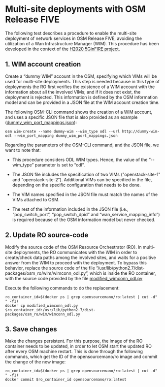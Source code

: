 <!-- TITLE: 5GinFIRE Contributions -->
<!-- SUBTITLE: A summary of 5GinFIRE contributions -->

# Multi-site deployments with OSM Release FIVE
The following test describes a procedure to enable the multi-site deployment of network services in OSM Release FIVE, avoiding the utilization of a Wan Infrastructure Manager (WIM). This procedure has been developed in the context of the  [H2020 5GinFIRE project](https://5ginfire.eu).

## 1. WIM account creation 

Create a “dummy WIM” account in the OSM, specifying which VIMs will be used for multi-site deployments. This step is needed because in this type of deployments the RO first verifies the existence of a WIM account with the information about all the involved VIMs; and if it does not exist, the deployment is rejected. This information is defined by the OSM information model and can be provided in a JSON file at the WIM account creation time.

The following OSM-CLI command shows the creation of a WIM account, and uses a specific JSON file that is also provided as an example ([dummy_wim_port_mappings.json](/uploads/contributions-osm-r-5-multi-site/dummy-wim-port-mappings.json "Dummy Wim Port Mappings")):


```text
osm wim-create --name dummy-wim --wim_type odl --url http://dummy-wim-odl --wim_port_mapping dummy_wim_port_mappings.json
```


Regarding the parameters of the OSM-CLI command, and the JSON file, we want to note that:

- This procedure considers ODL WIM types. Hence, the value of the “--wim_type” parameter is set to “odl”. 

- The JSON file includes the specification of two VIMs ("openstack-site-1" and "openstack-site-2”). Additional VIMs can be specified in the file, depending on the specific configuration that needs to be done.

- The VIM names specified in the JSON file must match the names of the VIMs attached to OSM.

- The rest of the information included in the JSON file (i.e., “pop_switch_port”, “pop_switch_dpid” and “wan_service_mapping_info”) is required because of the OSM information model but never checked. 

## 2. Update RO source-code 
Modify the source code of the OSM Resource Orchestrator (RO). In multi-site deployments, the RO communicates with the WIM in order to create/check data paths among the involved sites, and waits for a positive answer from the WIM to proceed with the deployment. To bypass this behavior, replace the source code of the file “/usr/lib/python2.7/dist-packages/osm_ro/wim/wimconn_odl.py”, which is inside the RO container, with the source code provided by the file [modified_wimconn_odl.py](/uploads/contributions-osm-r-5-multi-site/modified-wimconn-odl.py "Modified Wimconn Odl")

Execute the following commands to do the replacement:


```text
ro_container_id=$(docker ps | grep opensourcemano/ro:latest | cut -d" " -f1)
docker cp modified_wimconn_odl.py $ro_container_id:/usr/lib/python2.7/dist-packages/osm_ro/wim/wimconn_odl.py
```


## 3. Save changes
Make the changes persistent. For this purpose, the image of the RO container needs to be updated, in order to let OSM start the updated RO after every OSM machine restart. This is done through the following commands, which get the ID of the opensourcemano/ro image and commit the change of the new image:


```text
ro_container_id=$(docker ps | grep opensourcemano/ro:latest | cut -d" " -f1)
docker commit $ro_container_id opensourcemano/ro:latest
```

